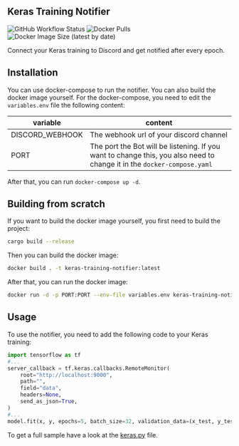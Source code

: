 ## Keras Training Notifier
![GitHub Workflow Status](https://img.shields.io/github/actions/workflow/status/Flippchen/Keras-Training-Notifier/pipeline.yaml?style=flat-square) ![Docker Pulls](https://img.shields.io/docker/pulls/philbooyy/keras_training_notifier?style=flat-square) ![Docker Image Size (latest by date)](https://img.shields.io/docker/image-size/philbooyy/keras_training_notifier?style=flat-square)

Connect your Keras training to Discord and get notified after every epoch.

## Installation
You can use docker-compose to run the notifier. You can also build the docker image yourself.
For the docker-compose, you need to edit the `variables.env` file the following content:

| variable        | content                                                                                                                 |
|-----------------|-------------------------------------------------------------------------------------------------------------------------|
| DISCORD_WEBHOOK | The webhook url of your discord channel                                                                                 |
| PORT            | The port the Bot will be listening. If you want to change this, you also need to change it in the `docker-compose.yaml` |

After that, you can run `docker-compose up -d`.

## Building from scratch
If you want to build the docker image yourself, you first need to build the project:
```bash
cargo build --release
```
Then you can build the docker image:
```bash
docker build . -t keras-training-notifier:latest
```
After that, you can run the docker image:
```bash
docker run -d -p PORT:PORT --env-file variables.env keras-training-notifier:latest
```
## Usage
To use the notifier, you need to add the following code to your Keras training:
```python
import tensorflow as tf
#...
server_callback = tf.keras.callbacks.RemoteMonitor(
    root="http://localhost:9000",
    path="",
    field="data",
    headers=None,
    send_as_json=True,
)
#...
model.fit(x, y, epochs=5, batch_size=32, validation_data=(x_test, y_test), callbacks=[server_callback])
```
To get a full sample have a look at the [keras.py](example_keras/keras.py) file.